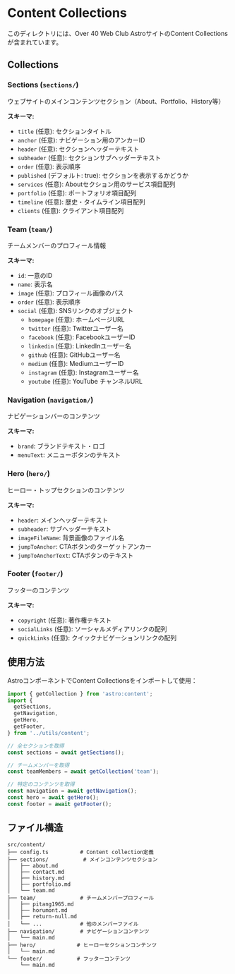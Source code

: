 # Content Collections

このディレクトリには、Over 40 Web Club AstroサイトのContent Collectionsが含まれています。

## Collections

### Sections (`sections/`)

ウェブサイトのメインコンテンツセクション（About、Portfolio、History等）

**スキーマ:**

- `title` (任意): セクションタイトル
- `anchor` (任意): ナビゲーション用のアンカーID
- `header` (任意): セクションヘッダーテキスト
- `subheader` (任意): セクションサブヘッダーテキスト
- `order` (任意): 表示順序
- `published` (デフォルト: true): セクションを表示するかどうか
- `services` (任意): Aboutセクション用のサービス項目配列
- `portfolio` (任意): ポートフォリオ項目配列
- `timeline` (任意): 歴史・タイムライン項目配列
- `clients` (任意): クライアント項目配列

### Team (`team/`)

チームメンバーのプロフィール情報

**スキーマ:**

- `id`: 一意のID
- `name`: 表示名
- `image` (任意): プロフィール画像のパス
- `order` (任意): 表示順序
- `social` (任意): SNSリンクのオブジェクト
  - `homepage` (任意): ホームページURL
  - `twitter` (任意): Twitterユーザー名
  - `facebook` (任意): FacebookユーザーID
  - `linkedin` (任意): LinkedInユーザー名
  - `github` (任意): GitHubユーザー名
  - `medium` (任意): MediumユーザーID
  - `instagram` (任意): Instagramユーザー名
  - `youtube` (任意): YouTube チャンネルURL

### Navigation (`navigation/`)

ナビゲーションバーのコンテンツ

**スキーマ:**

- `brand`: ブランドテキスト・ロゴ
- `menuText`: メニューボタンのテキスト

### Hero (`hero/`)

ヒーロー・トップセクションのコンテンツ

**スキーマ:**

- `header`: メインヘッダーテキスト
- `subheader`: サブヘッダーテキスト
- `imageFileName`: 背景画像のファイル名
- `jumpToAnchor`: CTAボタンのターゲットアンカー
- `jumpToAnchorText`: CTAボタンのテキスト

### Footer (`footer/`)

フッターのコンテンツ

**スキーマ:**

- `copyright` (任意): 著作権テキスト
- `socialLinks` (任意): ソーシャルメディアリンクの配列
- `quickLinks` (任意): クイックナビゲーションリンクの配列

## 使用方法

AstroコンポーネントでContent Collectionsをインポートして使用：

```typescript
import { getCollection } from 'astro:content';
import {
  getSections,
  getNavigation,
  getHero,
  getFooter,
} from '../utils/content';

// 全セクションを取得
const sections = await getSections();

// チームメンバーを取得
const teamMembers = await getCollection('team');

// 特定のコンテンツを取得
const navigation = await getNavigation();
const hero = await getHero();
const footer = await getFooter();
```

## ファイル構造

```
src/content/
├── config.ts          # Content collection定義
├── sections/           # メインコンテンツセクション
│   ├── about.md
│   ├── contact.md
│   ├── history.md
│   ├── portfolio.md
│   └── team.md
├── team/              # チームメンバープロフィール
│   ├── pitang1965.md
│   ├── horumont.md
│   ├── return-null.md
│   └── ...            # 他のメンバーファイル
├── navigation/        # ナビゲーションコンテンツ
│   └── main.md
├── hero/             # ヒーローセクションコンテンツ
│   └── main.md
└── footer/           # フッターコンテンツ
    └── main.md
```
